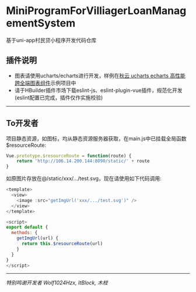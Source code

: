 # MiniProgramForVilliagerLoanManagementSystem
基于uni-app村民贷小程序开发代码仓库
## 插件说明
- 图表请使用ucharts/echarts进行开发，样例在[秋云 ucharts echarts 高性能跨全端图表组件](https://ext.dcloud.net.cn/plugin?id=271)示例项目中
- 请于HBuilder插件市场下载eslint-js、eslint-plugin-vue插件，规范化开发(eslint配置已完成，插件仅作实施校验)

***
## To开发者
项目静态资源，如图标，均从静态资源服务器获取，在main.js中已挂载全局函数$resourceRoute:
```javascript
Vue.prototype.$resourceRoute = function(route) {
    return 'http://106.14.200.144:8090/static/' + route
}
```
如原图片存放在@/static/xxx/.../test.svg，现在请使用如下代码调用:
```javascript
<template>
  <view>
    <image :src="getImgUrl('xxx/.../test.svg')" />
  </view>
</template>

<script>
export default {
  methods: {
    getImgUrl(url) {
      return this.$resourceRoute(url)
    }
  }
}
</script>
```
***
_特别鸣谢开发者 Wolf1024Hzx, ItBlock, 木枝_